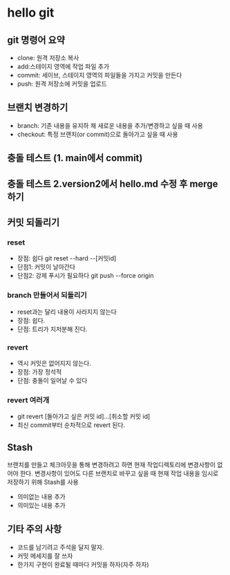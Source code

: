 # hello git

## git 명령어 요약

- clone: 원격 저장소 복사
- add:스테이지 영역에 작업 파일 추가
- commit: 세이브, 스테이지 영역의 파일들을 가지고 커밋을 만든다
- push: 원격 저장소에 커밋을 업로드

## 브랜치 변경하기
- branch: 기존 내용을 유지하 채 새로운 내용을 추가/변경하고 싶을 때 사용
- checkout: 특정 브랜치(or commit)으로 돌아가고 싶을 때 사용


## 충돌 테스트 (1. main에서 commit)
## 충돌 테스트 2.version2에서 hello.md 수정 후 merge하기


## 커밋 되돌리기
### reset
- 장점: 쉽다 git reset --hard --[커밋id]
- 단점1: 커밋이 날아간다
- 단점2: 강제 푸시가 필요하다 git push --force origin

### branch 만들어서 되돌리기
- reset과는 달리 내용이 사라지지 않는다
- 장점: 쉽다.
- 단점: 트리가 지저분해 진다.

### revert
- 역시 커밋은 없어지지 않는다.
- 장점: 가장 정석적
- 단점: 충돌이 일어날 수 있다

### revert 여러개
- git revert [돌아가고 싶은 커밋 id]...[취소할 커밋 id]
- 최신 commit부터 순차적으로 revert 된다.

## Stash
브랜치를 만들고 체크아웃을 통해 변경하려고 하면 현재 작업디렉토리에 변경사항이 없어야 한다. 변경사항이 있어도 다른 브랜치로 바꾸고 싶을 때 현재 작업 내용을 임시로 저장하기 위해 Stash를 사용

- 의미없는 내용 추가
- 의미있는 내용 추가

## 기타 주의 사항
- 코드를 남기려고 주석을 달지 말자.
- 커밋 메세지를 잘 쓰자
- 한가지 구현이 완료될 때마다 커밋을 하자(자주 하자)